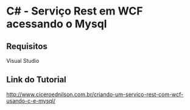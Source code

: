 <H1>C# - Serviço Rest em WCF acessando o Mysql</H1>


<h2>Requisitos</h2>

<p>Visual Studio</p>




<h2>Link do Tutorial</h2>

<a href="http://www.ciceroednilson.com.br/criando-um-servico-rest-com-wcf-usando-c-e-mysql/">http://www.ciceroednilson.com.br/criando-um-servico-rest-com-wcf-usando-c-e-mysql/</a>
